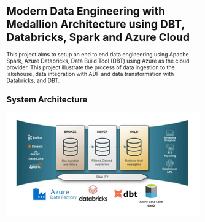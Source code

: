 # Modern Data Engineering with Medallion Architecture using DBT, Databricks, Spark and Azure Cloud 
This project aims to setup an end to end data engineering using Apache Spark, Azure Databricks, Data Build Tool (DBT) using Azure as the cloud provider. This project illustrate the process of data ingestion to the lakehouse, data integration with ADF and data transformation with Databricks, and DBT.

## System Architecture
![System Architecture.jpeg](System%20Architecture.jpeg)

